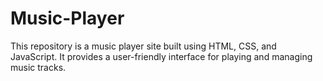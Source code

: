 # Music-Player
This repository is a music player site built using HTML, CSS, and JavaScript. It provides a user-friendly interface for playing and managing music tracks. 
